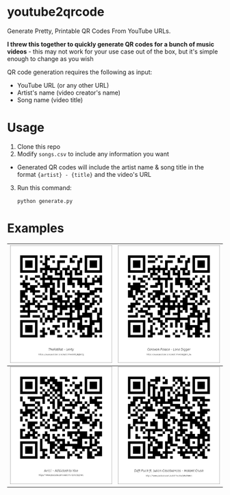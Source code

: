 
# youtube2qrcode

Generate Pretty, Printable QR Codes From YouTube URLs.

**I threw this together to quickly generate QR codes for a bunch of music videos** - this may not work for your use case out of the box, but it's simple enough to change as you wish

QR code generation requires the following as input:

- YouTube URL (or any other URL)
- Artist's name (video creator's name)
- Song name (video title)

# Usage

1. Clone this repo
2. Modify `songs.csv` to include any information you want
  - Generated QR codes will include the artist name & song title in the format `{artist} - {title}` and the video's URL
3. Run this command:

    ```shell
    python generate.py
    ```

# Examples

|[![TheFatRat - Unity](output/TheFatRat%20-%20Unity.png)](https://www.youtube.com/watch?v=n8X9_MgEdCg)| [![Caravan Palace - Lone Digger](output/Caravan%20Palace%20-%20Lone%20Digger.png)](https://www.youtube.com/watch?v=UbQgXeY_zi4) |
|--|--|
|[![Avicii - Addicted to You](output/Avicii%20-%20Addicted%20to%20You.png)](https://www.youtube.com/watch?v=Qc9c12q3mrc)|[![Daft Punk ft. Julian Casablancas - Instant Crush](output/Daft%20Punk%20ft.%20Julian%20Casablancas%20-%20Instant%20Crush.png)](https://www.youtube.com/watch?v=a5uQMwRMHcs)|
